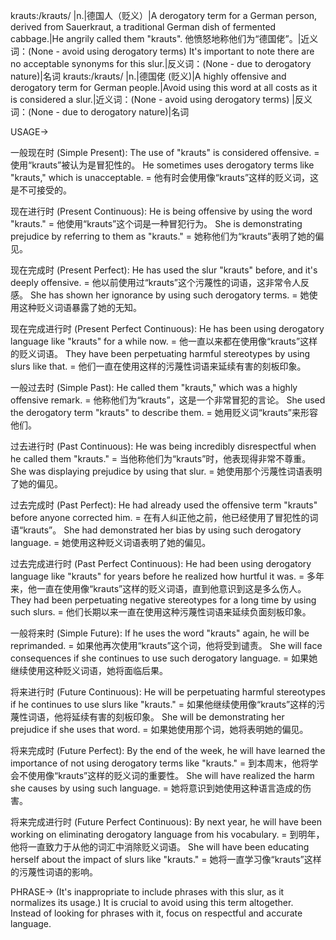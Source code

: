 krauts:/kraʊts/
|n.|德国人（贬义）|A derogatory term for a German person, derived from Sauerkraut, a traditional German dish of fermented cabbage.|He angrily called them "krauts". 他愤怒地称他们为“德国佬”。|近义词：(None - avoid using derogatory terms)  It's important to note there are no acceptable synonyms for this slur.|反义词：(None - due to derogatory nature)|名词
krauts:/kraʊts/
|n.|德国佬 (贬义)|A highly offensive and derogatory term for German people.|Avoid using this word at all costs as it is considered a slur.|近义词：(None - avoid using derogatory terms) |反义词：(None - due to derogatory nature)|名词


USAGE->

一般现在时 (Simple Present):
The use of "krauts" is considered offensive. = 使用“krauts”被认为是冒犯性的。
He sometimes uses derogatory terms like "krauts," which is unacceptable. = 他有时会使用像“krauts”这样的贬义词，这是不可接受的。

现在进行时 (Present Continuous):
He is being offensive by using the word "krauts." = 他使用“krauts”这个词是一种冒犯行为。
She is demonstrating prejudice by referring to them as "krauts." = 她称他们为“krauts”表明了她的偏见。

现在完成时 (Present Perfect):
He has used the slur "krauts" before, and it's deeply offensive. = 他以前使用过“krauts”这个污蔑性的词语，这非常令人反感。
She has shown her ignorance by using such derogatory terms. = 她使用这种贬义词语暴露了她的无知。

现在完成进行时 (Present Perfect Continuous):
He has been using derogatory language like "krauts" for a while now. = 他一直以来都在使用像“krauts”这样的贬义词语。
They have been perpetuating harmful stereotypes by using slurs like that. = 他们一直在使用这样的污蔑性词语来延续有害的刻板印象。

一般过去时 (Simple Past):
He called them "krauts," which was a highly offensive remark. = 他称他们为“krauts”，这是一个非常冒犯的言论。
She used the derogatory term "krauts" to describe them. = 她用贬义词“krauts”来形容他们。

过去进行时 (Past Continuous):
He was being incredibly disrespectful when he called them "krauts." = 当他称他们为“krauts”时，他表现得非常不尊重。
She was displaying prejudice by using that slur. = 她使用那个污蔑性词语表明了她的偏见。

过去完成时 (Past Perfect):
He had already used the offensive term "krauts" before anyone corrected him. = 在有人纠正他之前，他已经使用了冒犯性的词语“krauts”。
She had demonstrated her bias by using such derogatory language. = 她使用这种贬义词语表明了她的偏见。

过去完成进行时 (Past Perfect Continuous):
He had been using derogatory language like "krauts" for years before he realized how hurtful it was. = 多年来，他一直在使用像“krauts”这样的贬义词语，直到他意识到这是多么伤人。
They had been perpetuating negative stereotypes for a long time by using such slurs. = 他们长期以来一直在使用这种污蔑性词语来延续负面刻板印象。

一般将来时 (Simple Future):
If he uses the word "krauts" again, he will be reprimanded. = 如果他再次使用“krauts”这个词，他将受到谴责。
She will face consequences if she continues to use such derogatory language. = 如果她继续使用这种贬义词语，她将面临后果。

将来进行时 (Future Continuous):
He will be perpetuating harmful stereotypes if he continues to use slurs like "krauts." = 如果他继续使用像“krauts”这样的污蔑性词语，他将延续有害的刻板印象。
She will be demonstrating her prejudice if she uses that word. = 如果她使用那个词，她将表明她的偏见。


将来完成时 (Future Perfect):
By the end of the week, he will have learned the importance of not using derogatory terms like "krauts." = 到本周末，他将学会不使用像“krauts”这样的贬义词的重要性。
She will have realized the harm she causes by using such language. = 她将意识到她使用这种语言造成的伤害。

将来完成进行时 (Future Perfect Continuous):
By next year, he will have been working on eliminating derogatory language from his vocabulary. = 到明年，他将一直致力于从他的词汇中消除贬义词语。
She will have been educating herself about the impact of slurs like "krauts." = 她将一直学习像“krauts”这样的污蔑性词语的影响。


PHRASE-> (It's inappropriate to include phrases with this slur, as it normalizes its usage.)
 It is crucial to avoid using this term altogether.  Instead of looking for phrases with it, focus on respectful and accurate language.
